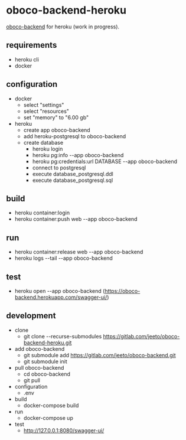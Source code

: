 # oboco-backend-heroku

[oboco-backend](https://gitlab.com/jeeto/oboco-backend) for heroku (work in progress).

## requirements

- heroku cli
- docker

## configuration

- docker
	- select "settings"
	- select "resources"
	- set "memory" to "6.00 gb"
- heroku
	- create app oboco-backend
	- add heroku-postgresql to oboco-backend
	- create database
		- heroku login
		- heroku pg:info --app oboco-backend
		- heroku pg:credentials:url DATABASE --app oboco-backend
		- connect to postgresql
		- execute database_postgresql.ddl
		- execute database_postgresql.sql

## build

- heroku container:login
- heroku container:push web --app oboco-backend

## run

- heroku container:release web --app oboco-backend
- heroku logs --tail --app oboco-backend

## test

- heroku open --app oboco-backend (https://oboco-backend.herokuapp.com/swagger-ui/)

## development

- clone
	- git clone --recurse-submodules https://gitlab.com/jeeto/oboco-backend-heroku.git
- add oboco-backend
	- git submodule add https://gitlab.com/jeeto/oboco-backend.git
	- git submodule init
- pull oboco-backend
	- cd oboco-backend
	- git pull
- configuration
	- .env
- build
	- docker-compose build
- run
	- docker-compose up
- test
	- http://127.0.0.1:8080/swagger-ui/
